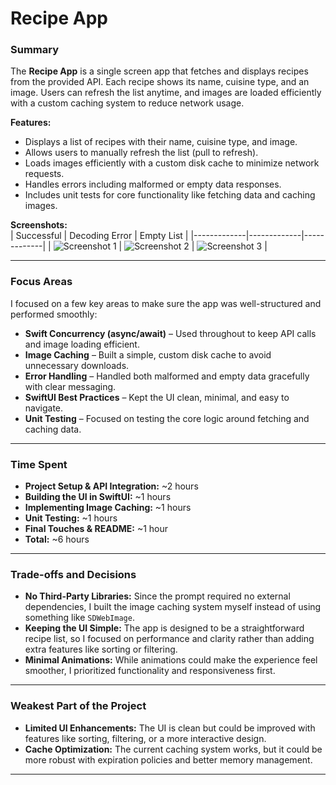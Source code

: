 # Recipe App  

### Summary  
The **Recipe App** is a single screen app that fetches and displays recipes from the provided API. Each recipe shows its name, cuisine type, and an image. Users can refresh the list anytime, and images are loaded efficiently with a custom caching system to reduce network usage.  

**Features:**  
- Displays a list of recipes with their name, cuisine type, and image.  
- Allows users to manually refresh the list (pull to refresh).  
- Loads images efficiently with a custom disk cache to minimize network requests.  
- Handles errors including malformed or empty data responses.  
- Includes unit tests for core functionality like fetching data and caching images.  

**Screenshots:**  
| Successful | Decoding Error | Empty List |
|-------------|-------------|-------------|
| ![Screenshot 1](https://github.com/user-attachments/assets/afb41d5d-8207-4b05-be76-7cb8a0d171df) | ![Screenshot 2](https://github.com/user-attachments/assets/3637f474-1283-428c-8213-7511fb3e61b9) | ![Screenshot 3](https://github.com/user-attachments/assets/1b4da90e-a0e8-498f-9935-99b9e57d5a52) |


---

### Focus Areas  
I focused on a few key areas to make sure the app was well-structured and performed smoothly:  

- **Swift Concurrency (async/await)** – Used throughout to keep API calls and image loading efficient.  
- **Image Caching** – Built a simple, custom disk cache to avoid unnecessary downloads.  
- **Error Handling** – Handled both malformed and empty data gracefully with clear messaging.  
- **SwiftUI Best Practices** – Kept the UI clean, minimal, and easy to navigate.  
- **Unit Testing** – Focused on testing the core logic around fetching and caching data.  

---

### Time Spent  
- **Project Setup & API Integration:** ~2 hours  
- **Building the UI in SwiftUI:** ~1 hours  
- **Implementing Image Caching:** ~1 hours   
- **Unit Testing:** ~1 hours  
- **Final Touches & README:** ~1 hour  
- **Total:** ~6 hours  

---

### Trade-offs and Decisions  
- **No Third-Party Libraries:** Since the prompt required no external dependencies, I built the image caching system myself instead of using something like `SDWebImage`.  
- **Keeping the UI Simple:** The app is designed to be a straightforward recipe list, so I focused on performance and clarity rather than adding extra features like sorting or filtering.  
- **Minimal Animations:** While animations could make the experience feel smoother, I prioritized functionality and responsiveness first.  

---

### Weakest Part of the Project  
- **Limited UI Enhancements:** The UI is clean but could be improved with features like sorting, filtering, or a more interactive design.  
- **Cache Optimization:** The current caching system works, but it could be more robust with expiration policies and better memory management.  

---
